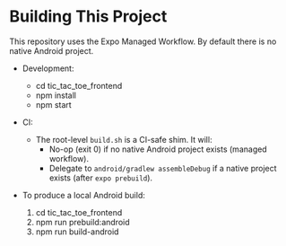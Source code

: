 # Building This Project

This repository uses the Expo Managed Workflow. By default there is no native Android project.

- Development:
  - cd tic_tac_toe_frontend
  - npm install
  - npm start

- CI:
  - The root-level `build.sh` is a CI-safe shim. It will:
    - No-op (exit 0) if no native Android project exists (managed workflow).
    - Delegate to `android/gradlew assembleDebug` if a native project exists (after `expo prebuild`).

- To produce a local Android build:
  1. cd tic_tac_toe_frontend
  2. npm run prebuild:android
  3. npm run build-android
